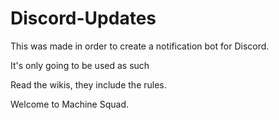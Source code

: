 # Discord-Updates

This was made in order to create a notification bot for Discord.

It's only going to be used as such

Read the wikis, they include the rules. 

Welcome to Machine Squad.

